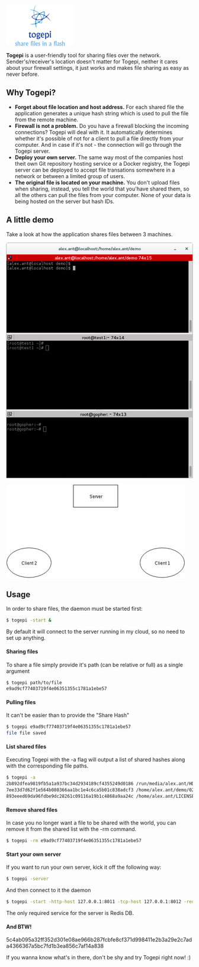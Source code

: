 ![logo](https://raw.githubusercontent.com/gophergala2016/togepi/master/logo.png)

**Togepi** is a user-friendly tool for sharing files over the network. Sender's/receiver's location doesn't matter for Togepi, neither it cares about your firewall settings, it just works and makes file sharing as easy as never before.

## Why Togepi?

- **Forget about file location and host address.** For each shared file the application generates a unique hash string which is used to pull the file from the remote machine.
- **Firewall is not a problem.** Do you have a firewall blocking the incoming connections? Togepi will deal with it. It automatically determines whether it's possible of not for a client to pull a file directly from your computer. And in case if it's not - the connection will go through the Togepi server.
- **Deploy your own server.** The same way most of the companies host theit own Git repository hosting service or a Docker registry, the Togepi server can be deployed to accept file transations somewhere in a network or between a limited group of users.
- **The original file is located on your machine.** You don't upload files when sharing, instead, you tell the world that you'have shared them, so all the others can pull the files from your computer. None of your data is being hosted on the server but hash IDs.

## A little demo

Take a look at how the application shares files between 3 machines.

![demo](https://raw.githubusercontent.com/gophergala2016/togepi/master/demo.gif)

![diagram](https://raw.githubusercontent.com/gophergala2016/togepi/master/diagram.gif)

## Usage

In order to share files, the daemon must be started first:
```bash
$ togepi -start &
```
By default it will connect to the server running in my cloud, so no need to set up anything.

#### Sharing files

To share a file simply provide it's path (can be relative or full) as a single argument
```bash
$ togepi path/to/file
e9ad9cf77403719f4e06351355c1781a1ebe57
```

#### Pulling files

It can't be easier than to provide the "Share Hash"
```bash
$ togepi e9ad9cf77403719f4e06351355c1781a1ebe57
file file saved
```

#### List shared files

Executing Togepi with the -a flag will output a list of shared hashes along with the corresponding file paths.
```bash
$ togepi -a
2b892dfea9819fb5a1a937bc34d2934189cf4355249d0186 /run/media/alex.ant/HDD/Music/01-chickenfoot-avenida_revolution.mp3
7ee33d7d62f1e564b080366aa1bc1e4c6ca5b01c838adcf3 /home/alex.ant/demo/02.Its Electric.mp3
893eeed69da96fdbe9dc28261c09116a19b1c4868a9aa24c /home/alex.ant/LICENSE
```

#### Remove shared files

In case you no longer want a file to be shared with the world, you can remove it from the shared list with the -rm command.
```bash
$ togepi -rm e9ad9cf77403719f4e06351355c1781a1ebe57
```

#### Start your own server

If you want to run your own server, kick it off the following way:
```bash
$ togepi -server
```
And then connect to it the daemon
```bash
$ togepi -start -http-host 127.0.0.1:8011 -tcp-host 127.0.0.1:8012 -redis-host 127.0.0.1:6379
```
The only required service for the server is Redis DB.

#### And BTW!
5c4ab095a32ff352d301e08ae966b287fcbfe8cf371d998411e2b3a29e2c7ada4366367a5bc7fd1b3ea856c7af14a838

If you wanna know what's in there, don't be shy and try Togepi right now! :)
